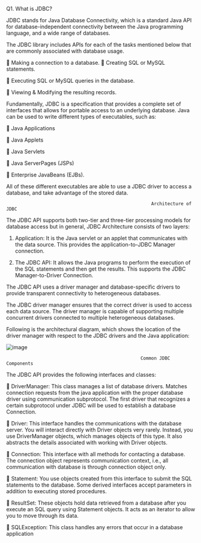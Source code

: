 Q1. What is JDBC?

JDBC stands for Java Database Connectivity, which is a standard Java API for database-independent connectivity between the Java programming language,
and a wide range of databases.

The JDBC library includes APIs for each of the tasks mentioned below that are commonly associated with database usage. 

 Making a connection to a database.  Creating SQL or MySQL statements. 

 Executing SQL or MySQL queries in the database. 

 Viewing & Modifying the resulting records.

Fundamentally, JDBC is a specification that provides a complete set of interfaces that allows for portable access to an underlying database. 
Java can be used to write different types of executables, such as:

 Java Applications

 Java Applets

 Java Servlets

 Java ServerPages (JSPs)

 Enterprise JavaBeans (EJBs).

All of these different executables are able to use a JDBC driver to access a database, and take advantage of the stored data.

                                                          Architecture of JDBC
                                                          
 The JDBC API supports both two-tier and three-tier processing models for database access but in general, JDBC Architecture consists of two layers:                               
1) Application: It is the Java servlet or an applet that communicates with the data source.
                 This provides the application-to-JDBC Manager connection.

3) The JDBC API: It allows the Java programs to perform the execution of the SQL statements and then get the results.
                 This supports the JDBC Manager-to-Driver Connection.

The JDBC API uses a driver manager and database-specific drivers to provide transparent connectivity to heterogeneous databases.

The JDBC driver manager ensures that the correct driver is used to access each data source. The driver manager is capable of supporting multiple concurrent 
drivers connected to multiple heterogeneous databases.

Following is the architectural diagram, which shows the location of the driver manager with respect to the JDBC drivers and the Java application:

![image](https://github.com/shardapatil/Sharda/assets/53011896/c44fa78e-b862-4c63-870b-4f395bca305f)

                                                      Common JDBC Components
                                                      
The JDBC API provides the following interfaces and classes:

 DriverManager: This class manages a list of database drivers. Matches connection requests from the java application with the proper database 
                  driver using communication subprotocol. The first driver that recognizes a certain subprotocol under JDBC will be used to establish a database                       Connection.
                  
 Driver: This interface handles the communications with the database server. You will interact directly with Driver objects very rarely. Instead, 
            you use DriverManager objects, which manages objects of this type. It also abstracts the details associated with working with Driver objects. 
            
 Connection: This interface with all methods for contacting a database. 
              The connection object represents communication context, i.e., all communication with database is through connection object only.
              
 Statement: You use objects created from this interface to submit the SQL 
            statements to the database. Some derived interfaces accept parameters in addition to executing stored procedures.
            
 ResultSet: These objects hold data retrieved from a database after you execute an SQL query using Statement objects. It acts as an iterator to 
              allow you to move through its data.
              
 SQLException: This class handles any errors that occur in a database application

